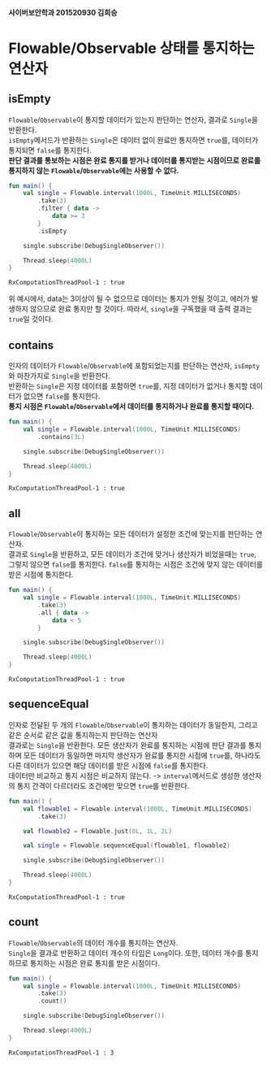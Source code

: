 #### 사이버보안학과 201520930 김희승
# Flowable/Observable 상태를 통지하는 연산자

## isEmpty

`Flowable`/`Observable`이 통지할 데이터가 있는지 판단하는 연산자, 결과로 `Single`을 반환한다. </br>
`isEmpty`메서드가 반환하는 `Single`은 데이터 없이 완료만 통지하면 `true`를, 데이터가 통지되면 `false`를 통지한다. </br>
**판단 결과를 통보하는 시점은 완료 통지를 받거나 데이터를 통지받는 시점이므로 완료를 통지하지 않는 `Flowable`/`Observable`에는 사용할 수 없다.**

```kotlin
fun main() {
    val single = Flowable.interval(1000L, TimeUnit.MILLISECONDS)
        .take(3)
        .filter { data ->
            data >= 3
        }
        .isEmpty

    single.subscribe(DebugSingleObserver())

    Thread.sleep(4000L)
}
```

```text
RxComputationThreadPool-1 : true
```

위 예시에서, data는 3이상이 될 수 없으므로 데이터는 통지가 안될 것이고, 에러가 발생하지 않으므로 완료 통지만 할 것이다. 따라서, `single`을 구독했을 때 출력 결과는 `true`일 것이다.

## contains

인자의 데이터가 `Flowable`/`Observable`에 포함되었는지를 판단하는 연산자, `isEmpty`와 마찬가지로 `Single`을 반환한다. </br>
반환하는 `Single`은 지정 데이터를 포함하면 `true`를, 지정 데이터가 없거나 통지할 데이터가 없으면 `false`를 통지한다. </br>
**통지 시점은 `Flowable`/`Observable`에서 데이터를 통지하거나 완료를 통지할 때이다.**

```kotlin
fun main() {
    val single = Flowable.interval(1000L, TimeUnit.MILLISECONDS)
        .contains(3L)

    single.subscribe(DebugSingleObserver())

    Thread.sleep(4000L)
}
```

```text
RxComputationThreadPool-1 : true
```

## all

`Flowable`/`Observable`이 통지하는 모든 데이터가 설정한 조건에 맞는지를 판단하는 연산자. </br>
결과로 `Single`을 반환하고, 모든 데이터가 조건에 맞거나 생산자가 비었을때는 `true`, 그렇지 않으면 `false`를 통지한다. `false`를 통지하는 시점은 조건에 맞지 않는 데이터를 받은 시점에
통지한다.

```kotlin
fun main() {
    val single = Flowable.interval(1000L, TimeUnit.MILLISECONDS)
        .take(3)
        .all { data ->
            data < 5
        }

    single.subscribe(DebugSingleObserver())

    Thread.sleep(4000L)
}
```

```text
RxComputationThreadPool-1 : true
```

## sequenceEqual

인자로 전달된 두 개의 `Flowable`/`Observable`이 통지하는 데이터가 동일한지, 그리고 같은 순서로 같은 값을 통지하는지 판단하는 연산자 </br>
결과로는 `Single`을 반환한다. 모든 생산자가 완료를 통지하는 시점에 판단 결과를 통지하며 모든 데이터가 동일하면 마지막 생산자가 완료를 통지한 시점에 `true`를, 하나라도 다른 데이터가 있으면 해당
데이터를 받은 시점에 `false`를 통지한다. </br>
데이터만 비교하고 통지 시점은 비교하지 않는다. -> `interval`메서드로 생성한 생산자의 통지 간격이 다르더라도 조건에만 맞으면 `true`를 반환한다.

```kotlin
fun main() {
    val flowable1 = Flowable.interval(1000L, TimeUnit.MILLISECONDS)
        .take(3)

    val flowable2 = Flowable.just(0L, 1L, 2L)

    val single = Flowable.sequenceEqual(flowable1, flowable2)

    single.subscribe(DebugSingleObserver())

    Thread.sleep(4000L)
}
```

```text
RxComputationThreadPool-1 : true
```

## count

`Flowable`/`Observable`의 데이터 개수를 통지하는 연산자. </br>
`Single`을 결과로 반환하고 데이터 개수의 타입은 `Long`이다. 또한, 데이터 개수를 통지하므로 통지하는 시점은 완료 통지를 받은 시점이다.

```kotlin
fun main() {
    val single = Flowable.interval(1000L, TimeUnit.MILLISECONDS)
        .take(3)
        .count()

    single.subscribe(DebugSingleObserver())

    Thread.sleep(4000L)
}
```

```text
RxComputationThreadPool-1 : 3
```
